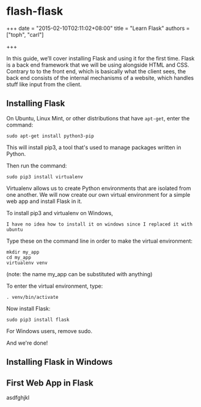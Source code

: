 # flash-flask

+++
date = "2015-02-10T02:11:02+08:00"
title = "Learn Flask"
authors = ["toph", "carl"]

+++

In this guide, we’ll cover installing Flask and using it for the first time. Flask is a back end framework that we will be using alongside HTML and CSS. Contrary to to the front end, which is basically what the client sees, the back end consists of the internal mechanisms of a website, which handles stuff like input from the client.

## Installing Flask

On Ubuntu, Linux Mint, or other distributions that have `apt-get`, enter the command:
```
sudo apt-get install python3-pip
```
This will install pip3, a tool that's used to manage packages written in Python.

Then run the command:
```
sudo pip3 install virtualenv
```
Virtualenv allows us to create Python environments that are isolated from one another. We will now create our own
virtual environment for a simple web app and install Flask in it.

To install pip3 and virtualenv on Windows,
```
I have no idea how to install it on windows since I replaced it with ubuntu
```

Type these on the command line in order to make the virtual environment:
```
mkdir my_app
cd my_app
virtualenv venv
```
(note: the name my_app can be substituted with anything)

To enter the virtual environment, type:
```
. venv/bin/activate
```
Now install Flask:
```
sudo pip3 install flask
```
For Windows users, remove sudo.

And we're done!

## Installing Flask in Windows

## First Web App in Flask

asdfghjkl
